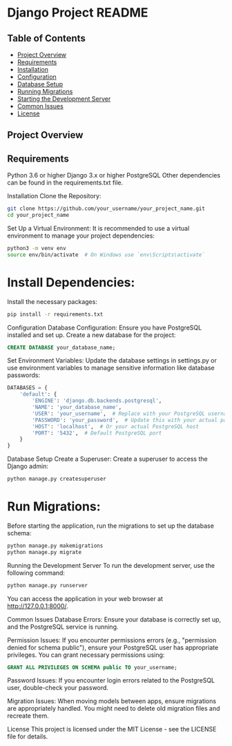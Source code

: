 # Django Project README

## Table of Contents

* [Project Overview](#project-overview)
* [Requirements](#requirements)
* [Installation](#installation)
* [Configuration](#configuration)
* [Database Setup](#database-setup)
* [Running Migrations](#running-migrations)
* [Starting the Development Server](#starting-the-development-server)
* [Common Issues](#common-issues)
* [License](#license)

## Project Overview

## Requirements

Python 3.6 or higher
Django 3.x or higher
PostgreSQL
Other dependencies can be found in the requirements.txt file.

Installation
Clone the Repository:

```bash
git clone https://github.com/your_username/your_project_name.git  
cd your_project_name  
```
Set Up a Virtual Environment:
It is recommended to use a virtual environment to manage your project dependencies:

```bash
python3 -m venv env  
source env/bin/activate  # On Windows use `env\Scripts\activate`  
```
# Install Dependencies:
Install the necessary packages:

```bash
pip install -r requirements.txt  
```
Configuration
Database Configuration:
Ensure you have PostgreSQL installed and set up. Create a new database for the project:

```sql
CREATE DATABASE your_database_name;  
```
Set Environment Variables:
Update the database settings in settings.py or use environment variables to manage sensitive information like database passwords:

```python
DATABASES = {  
    'default': {  
        'ENGINE': 'django.db.backends.postgresql',  
        'NAME': 'your_database_name',  
        'USER': 'your_username',  # Replace with your PostgreSQL username  
        'PASSWORD': 'your_password',  # Update this with your actual password  
        'HOST': 'localhost',  # Or your actual PostgreSQL host  
        'PORT': '5432',  # Default PostgreSQL port  
    }  
}
```  
Database Setup
Create a Superuser:
Create a superuser to access the Django admin:

```bash
python manage.py createsuperuser  
```
# Run Migrations:
Before starting the application, run the migrations to set up the database schema:

```bash
python manage.py makemigrations  
python manage.py migrate  
```
Running the Development Server
To run the development server, use the following command:

```bash
python manage.py runserver  
```
You can access the application in your web browser at http://127.0.0.1:8000/.

Common Issues
Database Errors: Ensure your database is correctly set up, and the PostgreSQL service is running.

Permission Issues: If you encounter permissions errors (e.g., "permission denied for schema public"), ensure your PostgreSQL user has appropriate privileges. You can grant necessary permissions using:

```sql
GRANT ALL PRIVILEGES ON SCHEMA public TO your_username;  
```
Password Issues: If you encounter login errors related to the PostgreSQL user, double-check your password.

Migration Issues: When moving models between apps, ensure migrations are appropriately handled. You might need to delete old migration files and recreate them.

License
This project is licensed under the MIT License - see the LICENSE file for details.



